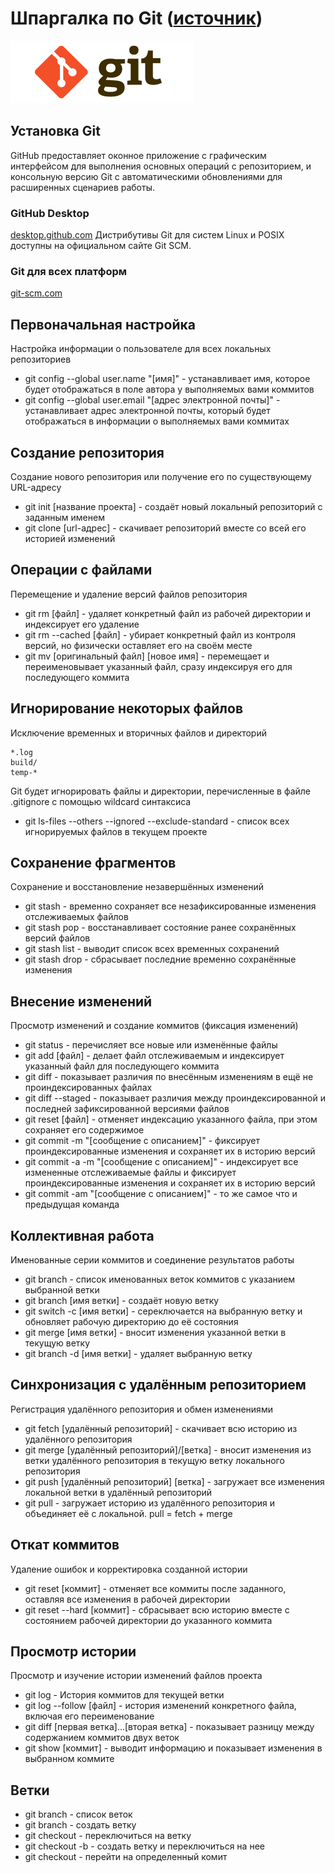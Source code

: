 # Шпаргалка по Git ([источник](https://training.github.com/downloads/ru/github-git-cheat-sheet/))

<img alt="git logo" src="assets/images/git_logo.png" height="100">

## Установка Git
GitHub предоставляет оконное приложение с графическим интерфейсом для выполнения основных операций с репозиторием, и консольную версию Git с автоматическими обновлениями для расширенных сценариев работы.

### GitHub Desktop 
[desktop.github.com](https://desktop.github.com/)
Дистрибутивы Git для систем Linux и POSIX доступны на официальном сайте Git SCM.

### Git для всех платформ
[git-scm.com](https://git-scm.com/)

## Первоначальная настройка
Настройка информации о пользователе для всех локальных репозиториев
* git config --global user.name "[имя]" - устанавливает имя, которое будет отображаться в поле автора у выполняемых вами коммитов
* git config --global user.email "[адрес электронной почты]" - устанавливает адрес электронной почты, который будет отображаться в информации о выполняемых вами коммитах

## Создание репозитория
Создание нового репозитория или получение его по существующему URL-адресу
* git init [название проекта] - создаёт новый локальный репозиторий с заданным именем
* git clone [url-адрес] - скачивает репозиторий вместе со всей его историей изменений

## Операции с файлами
Перемещение и удаление версий файлов репозитория
* git rm [файл] - удаляет конкретный файл из рабочей директории и индексирует его удаление
* git rm --cached [файл] - убирает конкретный файл из контроля версий, но физически оставляет его на своём месте
* git mv [оригинальный файл] [новое имя] - перемещает и переименовывает указанный файл, сразу индексируя его для последующего коммита

## Игнорирование некоторых файлов
Исключение временных и вторичных файлов и директорий<br>
```
*.log
build/
temp-*
```
Git будет игнорировать файлы и директории, перечисленные в файле .gitignore с помощью wildcard синтаксиса
* git ls-files --others --ignored --exclude-standard - список всех игнорируемых файлов в текущем проекте

## Сохранение фрагментов
Сохранение и восстановление незавершённых изменений
* git stash - временно сохраняет все незафиксированные изменения отслеживаемых файлов
* git stash pop - восстанавливает состояние ранее сохранённых версий файлов
* git stash list - выводит список всех временных сохранений
* git stash drop - сбрасывает последние временно сохранённые изменения

## Внесение изменений
Просмотр изменений и создание коммитов (фиксация изменений)
* git status - перечисляет все новые или изменённые файлы
* git add [файл] - делает файл отслеживаемым и индексирует указанный файл для последующего коммита
* git diff - показывает различия по внесённым изменениям в ещё не проиндексированных файлах
* git diff --staged - показывает различия между проиндексированной и последней зафиксированной версиями файлов
* git reset [файл] - отменяет индексацию указанного файла, при этом сохраняет его содержимое
* git commit -m "[сообщение с описанием]" - фиксирует проиндексированные изменения и сохраняет их в историю версий
* git commit -a -m "[сообщение с описанием]" - индексирует все измененные отслеживаемые файлы и фиксирует проиндексированные изменения и сохраняет их в историю версий
* git commit -am "[сообщение с описанием]" - то же самое что и предыдущая команда

## Коллективная работа
Именованные серии коммитов и соединение результатов работы
* git branch - список именованных веток коммитов с указанием выбранной ветки
* git branch [имя ветки] - создаёт новую ветку
* git switch -c [имя ветки] - сереключается на выбранную ветку и обновляет рабочую директорию до её состояния
* git merge [имя ветки] - вносит изменения указанной ветки в текущую ветку
* git branch -d [имя ветки] - удаляет выбранную ветку

## Синхронизация с удалённым репозиторием
Регистрация удалённого репозитория и обмен изменениями
* git fetch [удалённый репозиторий] - скачивает всю историю из удалённого репозитория
* git merge [удалённый репозиторий]/[ветка] - вносит изменения из ветки удалённого репозитория в текущую ветку локального репозитория
* git push [удалённый репозиторий] [ветка] - загружает все изменения локальной ветки в удалённый репозиторий
* git pull - загружает историю из удалённого репозитория и объединяет её с локальной. pull = fetch + merge

## Откат коммитов
Удаление ошибок и корректировка созданной истории
* git reset [коммит] - отменяет все коммиты после заданного, оставляя все изменения в рабочей директории
* git reset --hard [коммит] - сбрасывает всю историю вместе с состоянием рабочей директории до указанного коммита

## Просмотр истории
Просмотр и изучение истории изменений файлов проекта
* git log - История коммитов для текущей ветки
* git log --follow [файл] - история изменений конкретного файла, включая его переименование
* git diff [первая ветка]...[вторая ветка] - показывает разницу между содержанием коммитов двух веток
* git show [коммит] - выводит информацию и показывает изменения в выбранном коммите

## Ветки
* git branch - список веток
* git branch <branch name> - создать ветку
* git checkout <branch name> - переключиться на ветку
* git checkout -b <branch name> - создать ветку и переключиться на нее
* git checkout <commit hash> - перейти на определенный комит